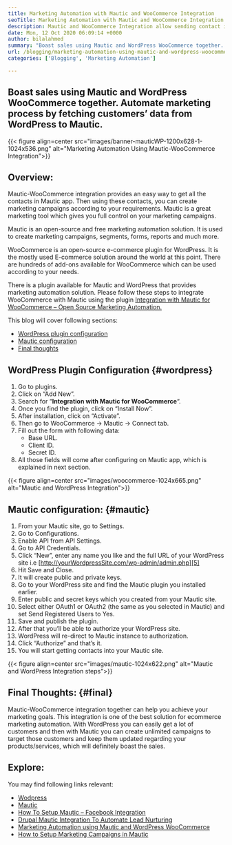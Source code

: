 ```yaml
---
title: Marketing Automation with Mautic and WooCommerce Integration
seoTitle: Marketing Automation with Mautic and WooCommerce Integration
description: Mautic and WooCommerce Integration allow sending contact information from WordPress sites to Mautic. That helps to market products through the Mautic app.
date: Mon, 12 Oct 2020 06:09:14 +0000
author: bilalahmed
summary: "Boast sales using Mautic and WordPress WooCommerce together. Automate marketing process by fetching customers' data from WordPress to Mautic."
url: /blogging/marketing-automation-using-mautic-and-wordpress-woocommerce/
categories: ['Blogging', 'Marketing Automation']

---
```

## Boast sales using Mautic and WordPress WooCommerce together. Automate marketing process by fetching customers’ data from WordPress to Mautic.

{{< figure align=center src="images/banner-mauticWP-1200x628-1-1024x536.png" alt="Marketing Automation Using Mautic-WooCommerce Integration">}}  

## Overview:

Mautic-WooCommerce integration provides an easy way to get all the contacts in Mautic app. Then using these contacts, you can create marketing campaigns according to your requirements. Mautic is a great marketing tool which gives you full control on your marketing campaigns.

Mautic is an open-source and free marketing automation solution. It is used to create marketing campaigns, segments, forms, reports and much more.

WooCommerce is an open-source e-commerce plugin for WordPress. It is the mostly used E-commerce solution around the world at this point. There are hundreds of add-ons available for WooCommerce which can be used according to your needs.

There is a plugin available for Mautic and WordPress that provides marketing automation solution. Please follow these steps to integrate WooCommerce with Mautic using the plugin [Integration with Mautic for WooCommerce – Open Source Marketing Automation.][1]

This blog will cover following sections:

  * [WordPress plugin configuration][2]
  * [Mautic configuration][3]
  * [Final thoughts][4]

## WordPress Plugin Configuration {#wordpress}

  1. Go to plugins.
  2. Click on “Add New”.
  3. Search for “**Integration with Mautic for WooCommerce**“.
  4. Once you find the plugin, click on “Install Now”.
  5. After installation, click on “Activate”.
  6. Then go to WooCommerce -> Mautic -> Connect tab.
  7. Fill out the form with following data:
      * Base URL.
      * Client ID.
      * Secret ID.
  8. All those fields will come after configuring on Mautic app, which is explained in next section.

{{< figure align=center src="images/woocommerce-1024x665.png" alt="Mautic and WordPress Integration">}}  

## Mautic configuration: {#mautic}

  1. From your Mautic site, go to Settings.
  2. Go to Configurations.
  3. Enable API from API Settings.
  4. Go to API Credentials.
  5. Click “New”, enter any name you like and the full URL of your WordPress site i.e [http://yourWordpressSite.com/wp-admin/admin.php][5]
  6. Hit Save and Close.
  7. It will create public and private keys.
  8. Go to your WordPress site and find the Mautic plugin you installed earlier.
  9. Enter public and secret keys which you created from your Mautic site.
 10. Select either OAuth1 or OAuth2 (the same as you selected in Mautic) and set Send Registered Users to Yes.
 11. Save and publish the plugin.
 12. After that you’ll be able to authorize your WordPress site.
 13. WordPress will re-direct to Mautic instance to authorization.
 14. Click “Authorize” and that’s it.
 15. You will start getting contacts into your Mautic site.

{{< figure align=center src="images/mautic-1024x622.png" alt="Mautic and WordPress Integration steps">}}  

## Final Thoughts: {#final}

Mautic-WooCommerce integration together can help you achieve your marketing goals. This integration is one of the best solution for ecommerce marketing automation. With WordPress you can easily get a lot of customers and then with Mautic you can create unlimited campaigns to target those customers and keep them updated regarding your products/services, which will definitely boast the sales.

## Explore:

You may find following links relevant:

  * [Wodpress][6]
  * [Mautic][7]
  * [How To Setup Mautic – Facebook Integration][8]
  * [Drupal Mautic Integration To Automate Lead Nurturing][9]
  * [Marketing Automation using Mautic and WordPress WooCommerce][10]
  * [How to Setup Marketing Campaigns in Mautic][11]

 [1]: https://href.li/?https://wordpress.org/plugins/enhanced-woocommerce-mautic-integration/
 [2]: #wordpress
 [3]: #mautic
 [4]: #final
 [5]: https://href.li/?http://yourWordpressSite.com/wp-admin/admin.php
 [6]: https://products.containerize.com/blogging/wordpress
 [7]: https://products.containerize.com/marketing-automation/mautic
 [8]: https://blog.containerize.com/2020/12/04/how-to-setup-mautic-facebook-integration/
 [9]: https://blog.containerize.com/2020/10/14/mautic-and-drupal-integration-to-automate-lead-nurturing/
 [10]: https://blog.containerize.com/2020/10/12/marketing-automation-using-mautic-and-wordpress-woocommerce/
 [11]: https://blog.containerize.com/2020/11/27/how-to-setup-marketing-campaigns-using-mautic-campaign-builder/